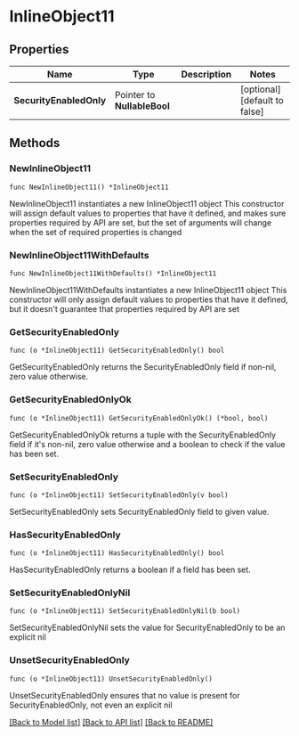 # InlineObject11

## Properties

Name | Type | Description | Notes
------------ | ------------- | ------------- | -------------
**SecurityEnabledOnly** | Pointer to **NullableBool** |  | [optional] [default to false]

## Methods

### NewInlineObject11

`func NewInlineObject11() *InlineObject11`

NewInlineObject11 instantiates a new InlineObject11 object
This constructor will assign default values to properties that have it defined,
and makes sure properties required by API are set, but the set of arguments
will change when the set of required properties is changed

### NewInlineObject11WithDefaults

`func NewInlineObject11WithDefaults() *InlineObject11`

NewInlineObject11WithDefaults instantiates a new InlineObject11 object
This constructor will only assign default values to properties that have it defined,
but it doesn't guarantee that properties required by API are set

### GetSecurityEnabledOnly

`func (o *InlineObject11) GetSecurityEnabledOnly() bool`

GetSecurityEnabledOnly returns the SecurityEnabledOnly field if non-nil, zero value otherwise.

### GetSecurityEnabledOnlyOk

`func (o *InlineObject11) GetSecurityEnabledOnlyOk() (*bool, bool)`

GetSecurityEnabledOnlyOk returns a tuple with the SecurityEnabledOnly field if it's non-nil, zero value otherwise
and a boolean to check if the value has been set.

### SetSecurityEnabledOnly

`func (o *InlineObject11) SetSecurityEnabledOnly(v bool)`

SetSecurityEnabledOnly sets SecurityEnabledOnly field to given value.

### HasSecurityEnabledOnly

`func (o *InlineObject11) HasSecurityEnabledOnly() bool`

HasSecurityEnabledOnly returns a boolean if a field has been set.

### SetSecurityEnabledOnlyNil

`func (o *InlineObject11) SetSecurityEnabledOnlyNil(b bool)`

 SetSecurityEnabledOnlyNil sets the value for SecurityEnabledOnly to be an explicit nil

### UnsetSecurityEnabledOnly
`func (o *InlineObject11) UnsetSecurityEnabledOnly()`

UnsetSecurityEnabledOnly ensures that no value is present for SecurityEnabledOnly, not even an explicit nil

[[Back to Model list]](../README.md#documentation-for-models) [[Back to API list]](../README.md#documentation-for-api-endpoints) [[Back to README]](../README.md)



